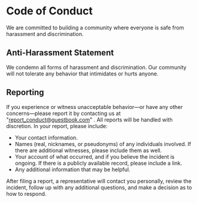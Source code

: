 
# Code of Conduct

We are committed to building a community where everyone is safe from harassment and discrimination. 

## Anti-Harassment Statement

We condemn all forms of harassment and discrimination. Our community will not tolerate any behavior that intimidates or hurts anyone.

## Reporting

If you experience or witness unacceptable behavior—or have any other concerns—please report it by contacting us at "report_conduct@guestbook.com" . All reports will be handled with discretion. In your report, please include:

- Your contact information.
- Names (real, nicknames, or pseudonyms) of any individuals involved. If there are additional witnesses, please include them as well.
- Your account of what occurred, and if you believe the incident is ongoing. If there is a publicly available record, please include a link.
- Any additional information that may be helpful.

After filing a report, a representative will contact you personally, review the incident, follow up with any additional questions, and make a decision as to how to respond.
